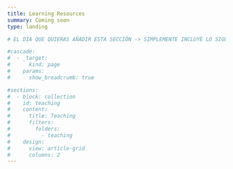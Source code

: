 ```yaml
---
title: Learning Resources
summary: Coming soon
type: landing

# EL DIA QUE QUIERAS AÑADIR ESTA SECCIÓN -> SIMPLEMENTE INCLUYE LO SIGUIENTE:

#cascade:
#  - _target:
#      kind: page
#    params:
#      show_breadcrumb: true

#sections:
#  - block: collection
#    id: teaching
#    content:
#      title: Teaching
#      filters:
#        folders:
#          - teaching
#    design:
#      view: article-grid
#      columns: 2
---
```

